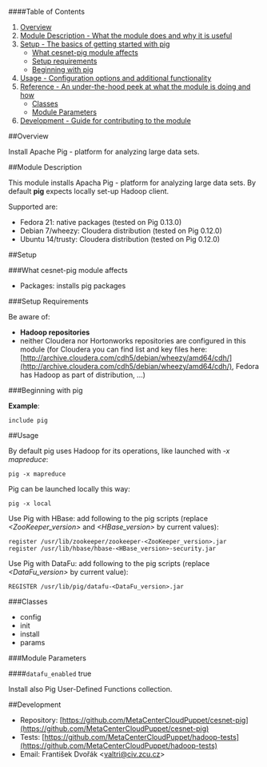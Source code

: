 ####Table of Contents

1. [Overview](#overview)
2. [Module Description - What the module does and why it is useful](#module-description)
3. [Setup - The basics of getting started with pig](#setup)
    * [What cesnet-pig module affects](#what-pig-affects)
    * [Setup requirements](#setup-requirements)
    * [Beginning with pig](#beginning-with-pig)
4. [Usage - Configuration options and additional functionality](#usage)
5. [Reference - An under-the-hood peek at what the module is doing and how](#reference)
    * [Classes](#classes)
    * [Module Parameters](#parameters)
6. [Development - Guide for contributing to the module](#development)

<a name="overview"></a>
##Overview

Install Apache Pig - platform for analyzing large data sets.

<a name="module-description"></a>
##Module Description

This module installs Apacha Pig - platform for analyzing large data sets. By default **pig** expects locally set-up Hadoop client.

Supported are:

* Fedora 21: native packages (tested on Pig 0.13.0)
* Debian 7/wheezy: Cloudera distribution (tested on Pig 0.12.0)
* Ubuntu 14/trusty: Cloudera distribution (tested on Pig 0.12.0)

<a name="setup"></a>
##Setup

<a name="what-pig-affects"></a>
###What cesnet-pig module affects

* Packages: installs pig packages

<a name="setup-requirements"></a>
###Setup Requirements

Be aware of:

* **Hadoop repositories**
 * neither Cloudera nor Hortonworks repositories are configured in this module (for Cloudera you can find list and key files here: [http://archive.cloudera.com/cdh5/debian/wheezy/amd64/cdh/](http://archive.cloudera.com/cdh5/debian/wheezy/amd64/cdh/), Fedora has Hadoop as part of distribution, ...)

<a name="beginning-with-pig"></a>
###Beginning with pig

**Example**:

    include pig

<a name="usage"></a>
##Usage

By default pig uses Hadoop for its operations, like launched with *-x mapreduce*:

    pig -x mapreduce

Pig can be launched locally this way:

    pig -x local

Use Pig with HBase: add following to the pig scripts (replace *<ZooKeeper_version>* and *<HBase_version>* by current values):

    register /usr/lib/zookeeper/zookeeper-<ZooKeeper_version>.jar
    register /usr/lib/hbase/hbase-<HBase_version>-security.jar

Use Pig with DataFu: add following to the pig scripts (replace *<DataFu_version>* by current value):

    REGISTER /usr/lib/pig/datafu-<DataFu_version>.jar

<a name="classes"></a>
###Classes

* config
* init
* install
* params

<a name="parameters"></a>
###Module Parameters

####`datafu_enabled` true

Install also Pig User-Defined Functions collection.

<a name="development"></a>
##Development

* Repository: [https://github.com/MetaCenterCloudPuppet/cesnet-pig](https://github.com/MetaCenterCloudPuppet/cesnet-pig)
* Tests: [https://github.com/MetaCenterCloudPuppet/hadoop-tests](https://github.com/MetaCenterCloudPuppet/hadoop-tests)
* Email: František Dvořák &lt;valtri@civ.zcu.cz&gt;
